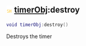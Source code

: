 ## ![shared](.gitbook/assets/shared.png) [timerObj](./home/timerObj):destroy

```lua
void timerObj:destroy()
```

Destroys the timer
